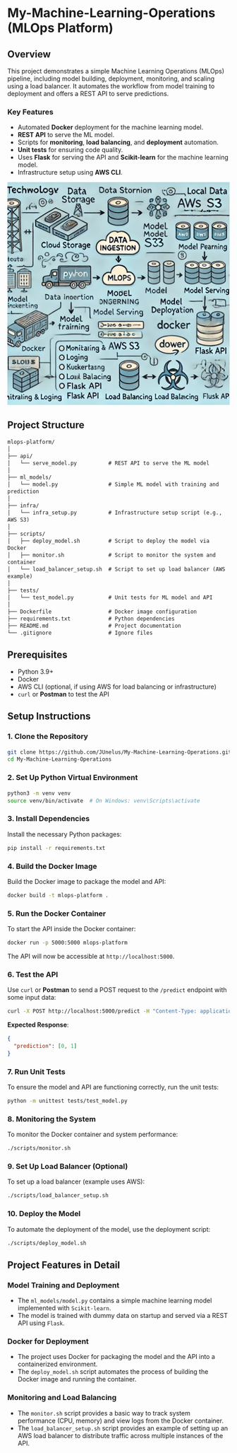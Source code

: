 # My-Machine-Learning-Operations (MLOps Platform)

## Overview
This project demonstrates a simple Machine Learning Operations (MLOps) pipeline, including model building, deployment, monitoring, and scaling using a load balancer. It automates the workflow from model training to deployment and offers a REST API to serve predictions.

### Key Features
- Automated **Docker** deployment for the machine learning model.
- **REST API** to serve the ML model.
- Scripts for **monitoring**, **load balancing**, and **deployment** automation.
- **Unit tests** for ensuring code quality.
- Uses **Flask** for serving the API and **Scikit-learn** for the machine learning model.
- Infrastructure setup using **AWS CLI**.

![img.png](img.png)

## Project Structure
```
mlops-platform/
│
├── api/
│   └── serve_model.py          # REST API to serve the ML model
│
├── ml_models/
│   └── model.py                # Simple ML model with training and prediction
│
├── infra/
│   └── infra_setup.py          # Infrastructure setup script (e.g., AWS S3)
│
├── scripts/
│   ├── deploy_model.sh         # Script to deploy the model via Docker
│   ├── monitor.sh              # Script to monitor the system and container
│   └── load_balancer_setup.sh  # Script to set up load balancer (AWS example)
│
├── tests/
│   └── test_model.py           # Unit tests for ML model and API
│
├── Dockerfile                  # Docker image configuration
├── requirements.txt            # Python dependencies
├── README.md                   # Project documentation
└── .gitignore                  # Ignore files
```

## Prerequisites
- Python 3.9+
- Docker
- AWS CLI (optional, if using AWS for load balancing or infrastructure)
- `curl` or **Postman** to test the API

## Setup Instructions

### 1. Clone the Repository
```bash
git clone https://github.com/JUnelus/My-Machine-Learning-Operations.git
cd My-Machine-Learning-Operations
```

### 2. Set Up Python Virtual Environment
```bash
python3 -m venv venv
source venv/bin/activate  # On Windows: venv\Scripts\activate
```

### 3. Install Dependencies
Install the necessary Python packages:
```bash
pip install -r requirements.txt
```

### 4. Build the Docker Image
Build the Docker image to package the model and API:
```bash
docker build -t mlops-platform .
```

### 5. Run the Docker Container
To start the API inside the Docker container:
```bash
docker run -p 5000:5000 mlops-platform
```
The API will now be accessible at `http://localhost:5000`.

### 6. Test the API
Use `curl` or **Postman** to send a POST request to the `/predict` endpoint with some input data:

```bash
curl -X POST http://localhost:5000/predict -H "Content-Type: application/json" -d '{"input": [[0, 0], [1, 1]]}'
```

**Expected Response**:
```json
{
  "prediction": [0, 1]
}
```

### 7. Run Unit Tests
To ensure the model and API are functioning correctly, run the unit tests:
```bash
python -m unittest tests/test_model.py
```

### 8. Monitoring the System
To monitor the Docker container and system performance:
```bash
./scripts/monitor.sh
```

### 9. Set Up Load Balancer (Optional)
To set up a load balancer (example uses AWS):
```bash
./scripts/load_balancer_setup.sh
```

### 10. Deploy the Model
To automate the deployment of the model, use the deployment script:
```bash
./scripts/deploy_model.sh
```

## Project Features in Detail

### Model Training and Deployment
- The `ml_models/model.py` contains a simple machine learning model implemented with `Scikit-learn`.
- The model is trained with dummy data on startup and served via a REST API using `Flask`.

### Docker for Deployment
- The project uses Docker for packaging the model and the API into a containerized environment.
- The `deploy_model.sh` script automates the process of building the Docker image and running the container.

### Monitoring and Load Balancing
- The `monitor.sh` script provides a basic way to track system performance (CPU, memory) and view logs from the Docker container.
- The `load_balancer_setup.sh` script provides an example of setting up an AWS load balancer to distribute traffic across multiple instances of the API.